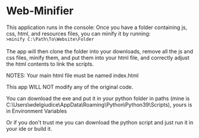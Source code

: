 # Web-Minifier
This application runs in the console: Once you have a folder containing js, css, html, and resources files, 
you can minify it by running: <br> <code>>minify C:\Path\To\Website\Folder </code> <br> <br>
The app will then clone the folder into your downloads, remove all the js and css files, minify them, and put them into your html file, and correctly adjust the html contents to link the scripts.

NOTES:
Your main html file must be named index.html

This app WILL NOT modify any of the original code.

You can download the exe and put it in your python folder in paths (mine is C:\Users\wdelgiudice\AppData\Roaming\Python\Python39\Scripts), yours is in Environment Variables

Or if you don't trust me you can download the python script and just run it in your ide or build it.
